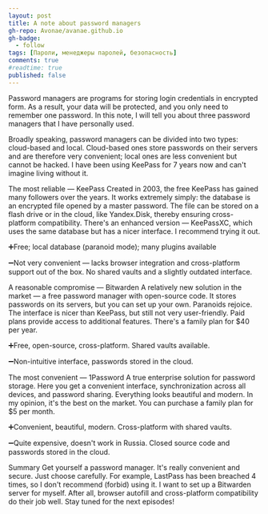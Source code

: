```yaml
---
layout: post
title: A note about password managers
gh-repo: Avonae/avanae.github.io
gh-badge:
  - follow
tags: [Пароли, менеджеры паролей, безопасность]
comments: true
#readtime: true
published: false
---
```


Password managers are programs for storing login credentials in encrypted form. As a result, your data will be protected, and you only need to remember one password. In this note, I will tell you about three password managers that I have personally used.

Broadly speaking, password managers can be divided into two types: cloud-based and local. Cloud-based ones store passwords on their servers and are therefore very convenient; local ones are less convenient but cannot be hacked. I have been using KeePass for 7 years now and can't imagine living without it.

The most reliable — KeePass
Created in 2003, the free KeePass has gained many followers over the years. It works extremely simply: the database is an encrypted file opened by a master password. The file can be stored on a flash drive or in the cloud, like Yandex.Disk, thereby ensuring cross-platform compatibility. There's an enhanced version — KeePassXC, which uses the same database but has a nicer interface. I recommend trying it out.

➕Free; local database (paranoid mode); many plugins available

➖Not very convenient — lacks browser integration and cross-platform support out of the box. No shared vaults and a slightly outdated interface.

A reasonable compromise — Bitwarden
A relatively new solution in the market — a free password manager with open-source code. It stores passwords on its servers, but you can set up your own. Paranoids rejoice. The interface is nicer than KeePass, but still not very user-friendly. Paid plans provide access to additional features. There's a family plan for $40 per year.

➕Free, open-source, cross-platform. Shared vaults available.

➖Non-intuitive interface, passwords stored in the cloud.

The most convenient — 1Password
A true enterprise solution for password storage. Here you get a convenient interface, synchronization across all devices, and password sharing. Everything looks beautiful and modern. In my opinion, it's the best on the market. You can purchase a family plan for $5 per month.

➕Convenient, beautiful, modern. Cross-platform with shared vaults.

➖Quite expensive, doesn't work in Russia. Closed source code and passwords stored in the cloud.

Summary
Get yourself a password manager. It's really convenient and secure. Just choose carefully. For example, LastPass has been breached 4 times, so I don't recommend (forbid) using it.
I want to set up a Bitwarden server for myself. After all, browser autofill and cross-platform compatibility do their job well. Stay tuned for the next episodes!
